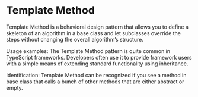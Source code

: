 # Template Method

Template Method is a behavioral design pattern that allows you to define a skeleton of an algorithm in a base class and let subclasses override the steps without changing the overall algorithm’s structure.

Usage examples: The Template Method pattern is quite common in TypeScript frameworks. Developers often use it to provide framework users with a simple means of extending standard functionality using inheritance.

Identification: Template Method can be recognized if you see a method in base class that calls a bunch of other methods that are either abstract or empty.
